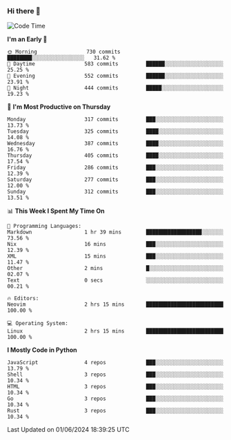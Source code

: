 ### Hi there 👋
<!--START_SECTION:waka-->
![Code Time](http://img.shields.io/badge/Code%20Time-327%20hrs%2030%20mins-blue)

**I'm an Early 🐤** 

```text
🌞 Morning                730 commits         ████████░░░░░░░░░░░░░░░░░   31.62 % 
🌆 Daytime                583 commits         ██████░░░░░░░░░░░░░░░░░░░   25.25 % 
🌃 Evening                552 commits         ██████░░░░░░░░░░░░░░░░░░░   23.91 % 
🌙 Night                  444 commits         █████░░░░░░░░░░░░░░░░░░░░   19.23 % 
```
📅 **I'm Most Productive on Thursday** 

```text
Monday                   317 commits         ███░░░░░░░░░░░░░░░░░░░░░░   13.73 % 
Tuesday                  325 commits         ████░░░░░░░░░░░░░░░░░░░░░   14.08 % 
Wednesday                387 commits         ████░░░░░░░░░░░░░░░░░░░░░   16.76 % 
Thursday                 405 commits         ████░░░░░░░░░░░░░░░░░░░░░   17.54 % 
Friday                   286 commits         ███░░░░░░░░░░░░░░░░░░░░░░   12.39 % 
Saturday                 277 commits         ███░░░░░░░░░░░░░░░░░░░░░░   12.00 % 
Sunday                   312 commits         ███░░░░░░░░░░░░░░░░░░░░░░   13.51 % 
```


📊 **This Week I Spent My Time On** 

```text
💬 Programming Languages: 
Markdown                 1 hr 39 mins        ██████████████████░░░░░░░   73.56 % 
Nix                      16 mins             ███░░░░░░░░░░░░░░░░░░░░░░   12.39 % 
XML                      15 mins             ███░░░░░░░░░░░░░░░░░░░░░░   11.47 % 
Other                    2 mins              █░░░░░░░░░░░░░░░░░░░░░░░░   02.07 % 
Text                     0 secs              ░░░░░░░░░░░░░░░░░░░░░░░░░   00.21 % 

🔥 Editors: 
Neovim                   2 hrs 15 mins       █████████████████████████   100.00 % 

💻 Operating System: 
Linux                    2 hrs 15 mins       █████████████████████████   100.00 % 
```

**I Mostly Code in Python** 

```text
JavaScript               4 repos             ███░░░░░░░░░░░░░░░░░░░░░░   13.79 % 
Shell                    3 repos             ███░░░░░░░░░░░░░░░░░░░░░░   10.34 % 
HTML                     3 repos             ███░░░░░░░░░░░░░░░░░░░░░░   10.34 % 
Go                       3 repos             ███░░░░░░░░░░░░░░░░░░░░░░   10.34 % 
Rust                     3 repos             ███░░░░░░░░░░░░░░░░░░░░░░   10.34 % 
```




 Last Updated on 01/06/2024 18:39:25 UTC
<!--END_SECTION:waka-->

<!--
**YoganshSharma/YoganshSharma** is a ✨ _special_ ✨ repository because its `README.md` (this file) appears on your GitHub profile.

Here are some ideas to get you started:

- 🔭 I’m currently working on ...
- 🌱 I’m currently learning ...
- 👯 I’m looking to collaborate on ...
- 🤔 I’m looking for help with ...
- 💬 Ask me about ...
- 📫 How to reach me: ...
- 😄 Pronouns: ...
- ⚡ Fun fact: ...
-->
